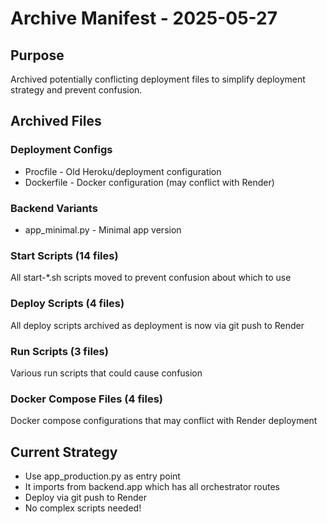 # Archive Manifest - 2025-05-27

## Purpose
Archived potentially conflicting deployment files to simplify deployment strategy and prevent confusion.

## Archived Files

### Deployment Configs
- Procfile - Old Heroku/deployment configuration
- Dockerfile - Docker configuration (may conflict with Render)

### Backend Variants
- app_minimal.py - Minimal app version

### Start Scripts (14 files)
All start-*.sh scripts moved to prevent confusion about which to use

### Deploy Scripts (4 files)
All deploy scripts archived as deployment is now via git push to Render

### Run Scripts (3 files)
Various run scripts that could cause confusion

### Docker Compose Files (4 files)
Docker compose configurations that may conflict with Render deployment

## Current Strategy
- Use app_production.py as entry point
- It imports from backend.app which has all orchestrator routes
- Deploy via git push to Render
- No complex scripts needed!
